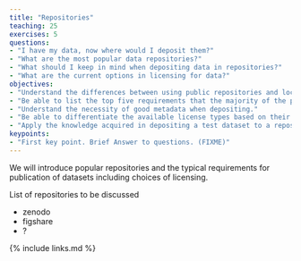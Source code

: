```yaml
---
title: "Repositories"
teaching: 25
exercises: 5
questions:
- "I have my data, now where would I deposit them?"
- "What are the most popular data repositories?"
- "What should I keep in mind when depositing data in repositories?"
- "What are the current options in licensing for data?"
objectives:
- "Understand the differences between using public repositories and local servers with regards to Open Science and reproducibility."
- "Be able to list the top five requirements that the majority of the public repositories have."
- "Understand the necessity of good metadata when depositing."
- "Be able to differentiate the available license types based on their requirements."
- "Apply the knowledge acquired in depositing a test dataset to a repository."
keypoints:
- "First key point. Brief Answer to questions. (FIXME)"
---
```


We will introduce popular repositories and the typical requirements for publication of datasets including choices of licensing.

List of repositories to be discussed
- zenodo
- figshare
- ?


{% include links.md %}
